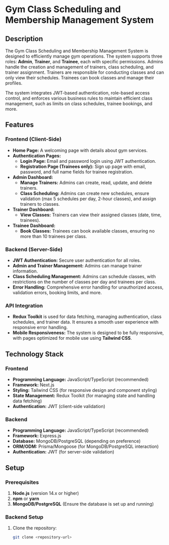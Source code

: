 # Gym Class Scheduling and Membership Management System

## Description

The Gym Class Scheduling and Membership Management System is designed to efficiently manage gym operations. The system supports three roles: **Admin**, **Trainer**, and **Trainee**, each with specific permissions. Admins handle the creation and management of trainers, class scheduling, and trainer assignment. Trainers are responsible for conducting classes and can only view their schedules. Trainees can book classes and manage their profiles.

The system integrates JWT-based authentication, role-based access control, and enforces various business rules to maintain efficient class management, such as limits on class schedules, trainee bookings, and more.

## Features

### Frontend (Client-Side)
- **Home Page:** A welcoming page with details about gym services.
- **Authentication Pages:**
  - **Login Page:** Email and password login using JWT authentication.
  - **Registration Page (Trainees only):** Sign up page with email, password, and full name fields for trainee registration.
- **Admin Dashboard:**
  - **Manage Trainers:** Admins can create, read, update, and delete trainers.
  - **Class Scheduling:** Admins can create new schedules, ensure validation (max 5 schedules per day, 2-hour classes), and assign trainers to classes.
- **Trainer Dashboard:** 
  - **View Classes:** Trainers can view their assigned classes (date, time, trainees).
- **Trainee Dashboard:** 
  - **Book Classes:** Trainees can book available classes, ensuring no more than 10 trainees per class.

### Backend (Server-Side)
- **JWT Authentication:** Secure user authentication for all roles.
- **Admin and Trainer Management:** Admins can manage trainer information.
- **Class Scheduling Management:** Admins can schedule classes, with restrictions on the number of classes per day and trainees per class.
- **Error Handling:** Comprehensive error handling for unauthorized access, validation errors, booking limits, and more.

### API Integration
- **Redux Toolkit** is used for data fetching, managing authentication, class schedules, and trainer data. It ensures a smooth user experience with responsive error handling.
- **Mobile Responsiveness:** The system is designed to be fully responsive, with pages optimized for mobile use using **Tailwind CSS**.

## Technology Stack

### Frontend
- **Programming Language:** JavaScript/TypeScript (recommended)
- **Framework:** Next.js
- **Styling:** Tailwind CSS (for responsive design and component styling)
- **State Management:** Redux Toolkit (for managing state and handling data fetching)
- **Authentication:** JWT (client-side validation)

### Backend
- **Programming Language:** JavaScript/TypeScript (recommended)
- **Framework:** Express.js
- **Database:** MongoDB/PostgreSQL (depending on preference)
- **ORM/ODM:** Prisma/Mongoose (for MongoDB/PostgreSQL interaction)
- **Authentication:** JWT (for server-side validation)

## Setup

### Prerequisites
1. **Node.js** (version 14.x or higher)
2. **npm** or **yarn**
3. **MongoDB/PostgreSQL** (Ensure the database is set up and running)

### Backend Setup

1. Clone the repository:

   ```bash
   git clone <repository-url>
